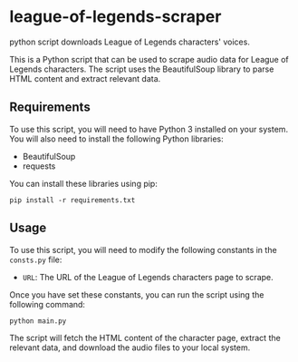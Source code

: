 # league-of-legends-scraper
python script downloads League of Legends characters' voices.

This is a Python script that can be used to scrape audio data for League of Legends characters. The script uses the BeautifulSoup library to parse HTML content and extract relevant data.

## Requirements

To use this script, you will need to have Python 3 installed on your system. You will also need to install the following Python libraries:

- BeautifulSoup
- requests

You can install these libraries using pip:

```
pip install -r requirements.txt
```


## Usage

To use this script, you will need to modify the following constants in the `consts.py` file:

- `URL`: The URL of the League of Legends characters page to scrape.


Once you have set these constants, you can run the script using the following command:

```
python main.py
```

The script will fetch the HTML content of the character page, extract the relevant data, and download the audio files to your local system.

